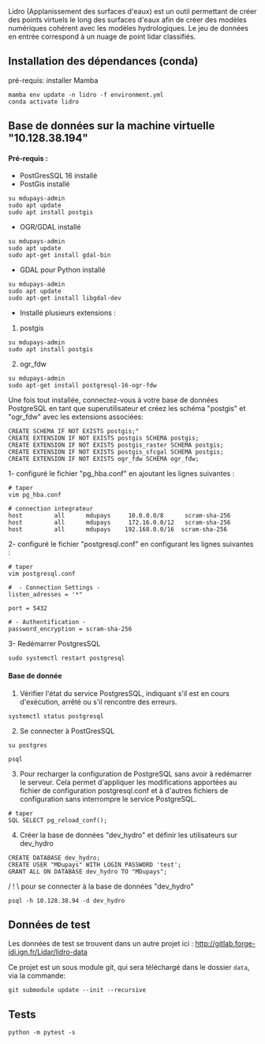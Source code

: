Lidro (Applanissement des surfaces d'eaux) est un outil permettant de créer des points virtuels le long des surfaces d'eaux afin de créer des modèles numériques cohérent avec les modèles hydrologiques. Le jeu de données en entrée correspond à un nuage de point lidar classifiés.

## Installation des dépendances (conda)
pré-requis: installer Mamba

```
mamba env update -n lidro -f environment.yml
conda activate lidro
```

## Base de données sur la machine virtuelle "10.128.38.194"
#### Pré-requis :
- PostGresSQL 16 installé
- PostGis installé
```
su mdupays-admin
sudo apt update
sudo apt install postgis
```
- OGR/GDAL installé
```
su mdupays-admin
sudo apt update
sudo apt-get install gdal-bin
```
- GDAL pour Python installé
```
su mdupays-admin
sudo apt update
sudo apt-get install libgdal-dev
```

- Installé plusieurs extensions :
1. postgis
```
su mdupays-admin
sudo apt install postgis
```
2. ogr_fdw
```
su mdupays-admin
sudo apt-get install postgresql-16-ogr-fdw
```

Une fois tout installée, connectez-vous à votre base de données PostgreSQL en tant que superutilisateur et créez les schéma "postgis" et "ogr_fdw" avec les extensions associées:
```
CREATE SCHEMA IF NOT EXISTS postgis;"
CREATE EXTENSION IF NOT EXISTS postgis SCHEMA postgis;
CREATE EXTENSION IF NOT EXISTS postgis_raster SCHEMA postgis;
CREATE EXTENSION IF NOT EXISTS postgis_sfcgal SCHEMA postgis;
CREATE EXTENSION IF NOT EXISTS ogr_fdw SCHEMA ogr_fdw;
```

1- configuré le fichier "pg_hba.conf" en ajoutant les lignes suivantes :
```
# taper
vim pg_hba.conf
```
```
# connection integrateur
host         all      mdupays     10.0.0.0/8      scram-sha-256
host         all      mdupays     172.16.0.0/12   scram-sha-256
host         all      mdupays    192.168.0.0/16  scram-sha-256
```
2- configuré le fichier "postgresql.conf" en configurant les  lignes suivantes :
```
# taper
vim postgresql.conf
```

```
#  - Connection Settings -
listen_adresses = '*"

port = 5432

# - Authentification -
password_encryption = scram-sha-256
```

3- Redémarrer PostgresSQL
```
sudo systemctl restart postgresql
```

#### Base de donnée

1. Vérifier l'état du service PostgresSQL, indiquant s'il est en cours d'exécution, arrêté ou s'il rencontre des erreurs.
```
systemctl status postgresql
```

2. Se connecter à PostGresSQL
```
su postgres

psql
```

3. Pour recharger la configuration de PostgreSQL sans avoir à redémarrer le serveur. Cela permet d'appliquer les modifications apportées au fichier de configuration postgresql.conf et à d'autres fichiers de configuration sans interrompre le service PostgreSQL.
```
# taper
SQL SELECT pg_reload_conf();
```

4. Créer la base de données "dev_hydro" et définir les utilisateurs sur dev_hydro
```
CREATE DATABASE dev_hydro;
CREATE USER "MDupays" WITH LOGIN PASSWORD 'test';
GRANT ALL ON DATABASE dev_hydro TO "MDupays";
```
/ ! \ pour se connecter à la base de données "dev_hydro"
```
psql -h 10.128.38.94 -d dev_hydro
```

## Données de test

Les données de test se trouvent dans un autre projet ici : http://gitlab.forge-idi.ign.fr/Lidar/lidro-data

Ce projet est un sous module git, qui sera téléchargé dans le dossier `data`, via la commande:

```
git submodule update --init --recursive
```

## Tests

```
python -m pytest -s
```